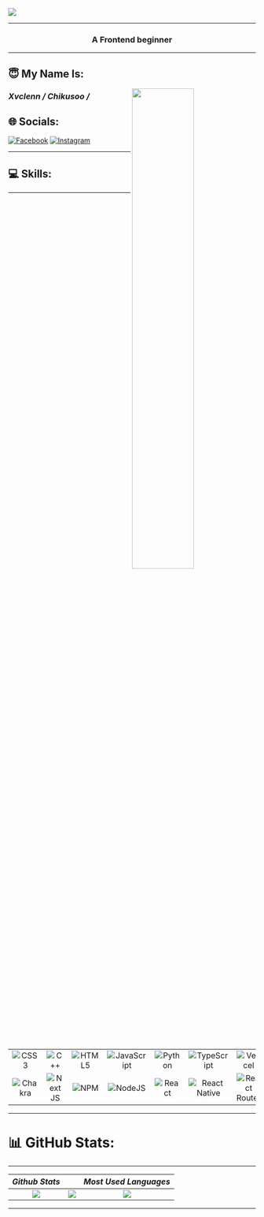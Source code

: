 <img src="https://res.cloudinary.com/dpxaln0kd/image/upload/v1685452230/friday_qbftor.gif"/>

---

<h3 align="center">A Frontend beginner</h3>

---

## 😇 My Name Is:
<img align="right" width="50%"  src="https://miro.medium.com/v2/resize:fit:679/1*zVnWJtyGOX_kUIDm6ccCfQ.gif"/>



### **_Xvclenn / Chikusoo /_**

## 🌐 Socials:
[![Facebook](https://img.shields.io/badge/Facebook-%231877F2.svg?logo=Facebook&logoColor=white)](https://facebook.com/xvclenn) [![Instagram](https://img.shields.io/badge/Instagram-%23E4405F.svg?logo=Instagram&logoColor=white)](https://instagram.com/chikusoo_6008) 


---
## 💻 Skills:
---
| | | | | | | | | | | |
|:-------------------------:|:-------------------------:|:-------------------------:|:-------------------------:|:-------------------------:|:-------------------------:|:-------------------------:|:-------------------------:|:-------------------------:|:-------------------------:|:-------------------------:|
|![CSS3](https://img.shields.io/badge/css3-%231572B6.svg?style=plastic&logo=css3&logoColor=white) | ![C++](https://img.shields.io/badge/c++-%2300599C.svg?style=plastic&logo=c%2B%2B&logoColor=white) | ![HTML5](https://img.shields.io/badge/html5-%23E34F26.svg?style=plastic&logo=html5&logoColor=white) | ![JavaScript](https://img.shields.io/badge/javascript-%23323330.svg?style=plastic&logo=javascript&logoColor=%23F7DF1E) | ![Python](https://img.shields.io/badge/python-3670A0?style=plastic&logo=python&logoColor=ffdd54) | ![TypeScript](https://img.shields.io/badge/typescript-%23007ACC.svg?style=plastic&logo=typescript&logoColor=white) | ![Vercel](https://img.shields.io/badge/vercel-%23000000.svg?style=plastic&logo=vercel&logoColor=white) | ![TailwindCSS](https://img.shields.io/badge/tailwindcss-%2338B2AC.svg?style=plastic&logo=tailwind-css&logoColor=white) | ![MUI](https://img.shields.io/badge/MUI-%230081CB.svg?style=plastic&logo=material-ui&logoColor=white) | ![Expo](https://img.shields.io/badge/expo-1C1E24?style=plastic&logo=expo&logoColor=#D04A37) | ![Express.js](https://img.shields.io/badge/express.js-%23404d59.svg?style=plastic&logo=express&logoColor=%2361DAFB) |
| ![Chakra](https://img.shields.io/badge/chakra-%234ED1C5.svg?style=plastic&logo=chakraui&logoColor=white) | ![Next JS](https://img.shields.io/badge/Next-black?style=plastic&logo=next.js&logoColor=white) | ![NPM](https://img.shields.io/badge/NPM-%23000000.svg?style=plastic&logo=npm&logoColor=white) | ![NodeJS](https://img.shields.io/badge/node.js-6DA55F?style=plastic&logo=node.js&logoColor=white) | ![React](https://img.shields.io/badge/react-%2320232a.svg?style=plastic&logo=react&logoColor=%2361DAFB) | ![React Native](https://img.shields.io/badge/react_native-%2320232a.svg?style=plastic&logo=react&logoColor=%2361DAFB) | ![React Router](https://img.shields.io/badge/React_Router-CA4245?style=plastic&logo=react-router&logoColor=white) | ![MySQL](https://img.shields.io/badge/mysql-%2300f.svg?style=plastic&logo=mysql&logoColor=white) | ![MongoDB](https://img.shields.io/badge/MongoDB-%234ea94b.svg?style=plastic&logo=mongodb&logoColor=white) | ![Canva](https://img.shields.io/badge/Canva-%2300C4CC.svg?style=plastic&logo=Canva&logoColor=white) |	![Figma](https://img.shields.io/badge/figma-%23F24E1E.svg?style=plastic&logo=figma&logoColor=white) |




---
# 📊 GitHub Stats:
---
| <b><i>Github Stats</i></b> | | <b><i>Most Used Languages</i></b> |
|:-------------------------:|:-------------------------:|:-------------------------:|
| ![](https://github-readme-stats.vercel.app/api?username=xvclenn&theme=dark&hide_border=false&include_all_commits=true&count_private=false) | ![](https://github-readme-streak-stats.herokuapp.com/?user=xvclenn&theme=dark&hide_border=false) | ![](https://github-readme-stats.vercel.app/api/top-langs/?username=xvclenn&theme=dark&hide_border=false&include_all_commits=true&count_private=false&layout=compact) |
---


<!-- Proudly created with GPRM ( https://gprm.itsvg.in ) -->
